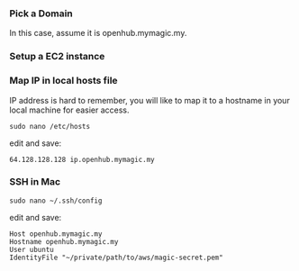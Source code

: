 ### Pick a Domain
In this case, assume it is openhub.mymagic.my.

### Setup a EC2 instance
### Map IP in local hosts file
IP address is hard to remember, you will like to map it to a hostname in your local machine for easier access.

```sudo nano /etc/hosts```

edit and save:
```
64.128.128.128 ip.openhub.mymagic.my
```

### SSH in Mac
```sudo nano ~/.ssh/config```

edit and save:
```
Host openhub.mymagic.my
Hostname openhub.mymagic.my
User ubuntu
IdentityFile "~/private/path/to/aws/magic-secret.pem"
```